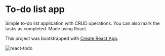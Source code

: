 # To-do list app

Simple to-do list application with CRUD operations. You can also mark the tasks as completed. Made using React.

This project was bootstrapped with [Create React App](https://github.com/facebook/create-react-app).


![react-todo](https://user-images.githubusercontent.com/90515624/216851793-18eb4ec2-4472-4dfb-9d77-ccb9e8ff5439.PNG)
